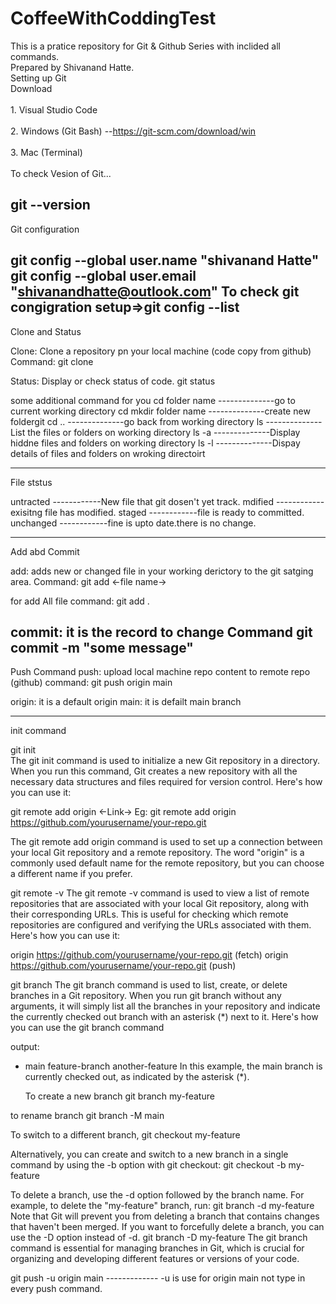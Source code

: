 # CoffeeWithCoddingTest
This is a pratice repository for Git & Github Series with inclided all commands.
<br>
Prepared by Shivanand Hatte.
<br>
Setting up Git
<br>
Download   
<br>
           1. Visual Studio Code
<br>           
           2. Windows (Git Bash) --https://git-scm.com/download/win 
<br>           
           3. Mac (Terminal)
 <br>           
To check Vesion of Git...

git --version
<br>
--------------------------------------------------------------------------------
Git configuration

git config --global user.name "shivanand Hatte"
git config --global user.email "shivanandhatte@outlook.com"
To check git congigration setup=>git config --list
--------------------------------------------------------------------------------
Clone and Status

Clone: Clone a repository pn your local machine (code copy from github)
Command: 
git clone <Link>

Status: Display or check status of code.
git status


some additional command for you
cd folder name          --------------go to current working directory
cd mkdir folder name    --------------create new foldergit
cd ..                   --------------go back from working directory
ls                      --------------List the files or folders on working directory
ls -a                   --------------Display hiddne files and folders on working directory
ls -l                   --------------Dispay details of files and folders on wroking directoirt

---------------------------------------------------------------------------------------------------
File ststus

untracted               ------------New file that git dosen't yet track.
mdified                 ------------exisitng file has modified.
staged                  ------------file is ready to committed.
unchanged               ------------fine is upto date.there is no change.

------------------------------------------------------------------------------------------------------
Add abd Commit

add: adds new or changed file in your working derictory to the git satging area.
Command:
git add <-file name->

for add All file
command:
git add .

commit: it is the record to change
Command
git commit -m "some message"
---------------------------------------------------------------------------
Push Command
push: upload local machine repo content to remote repo (github)
command:
git push origin main

origin: it is a default origin 
main: it is defailt main branch


--------------------------------------------------------------------------------
init command

git init        
The git init command is used to initialize a new Git repository in a directory. When you run this command, Git creates a new repository with all the necessary data structures and files required for version control. Here's how you can use it:

git remote add origin <-Link->
Eg: git remote add origin https://github.com/yourusername/your-repo.git

The git remote add origin command is used to set up a connection between your local Git repository and a remote repository. The word "origin" is a commonly used default name for the remote repository, but you can choose a different name if you prefer.

git remote -v
The git remote -v command is used to view a list of remote repositories that are associated with your local Git repository, along with their corresponding URLs. This is useful for checking which remote repositories are configured and verifying the URLs associated with them. Here's how you can use it:

origin  https://github.com/yourusername/your-repo.git (fetch)
origin  https://github.com/yourusername/your-repo.git (push)


git branch
The git branch command is used to list, create, or delete branches in a Git repository. When you run git branch without any arguments, it will simply list all the branches in your repository and indicate the currently checked out branch with an asterisk (*) next to it. Here's how you can use the git branch command

output:
* main
  feature-branch
  another-feature
  In this example, the main branch is currently checked out, as indicated by the asterisk (*).

  To create a new branch
  git branch my-feature


to rename branch
git branch -M main

To switch to a different branch,
git checkout my-feature


Alternatively, you can create and switch to a new branch in a single command by using the -b option with git checkout:
git checkout -b my-feature


To delete a branch, use the -d option followed by the branch name. For example, to delete the "my-feature" branch, run:
git branch -d my-feature
Note that Git will prevent you from deleting a branch that contains changes that haven't been merged. If you want to forcefully delete a branch, you can use the -D option instead of -d.
git branch -D my-feature
The git branch command is essential for managing branches in Git, which is crucial for organizing and developing different features or versions of your code.

git push -u origin main            -------------   -u is use for origin main not type in every push command. 

